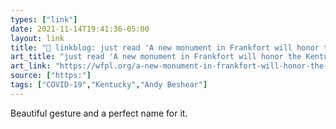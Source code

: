```yaml
---
types: ["link"]
date: 2021-11-14T19:41:36-05:00
layout: link
title: "🔗 linkblog: just read 'A new monument in Frankfort will honor the Kentuckians who died from COVID-19 – 89.3 WFPL News Louisville'"
art_title: "just read 'A new monument in Frankfort will honor the Kentuckians who died from COVID-19 – 89.3 WFPL News Louisville"
art_link: "https://wfpl.org/a-new-monument-in-frankfort-will-honor-the-kentuckians-who-died-from-covid-19/"
source: ["https:"]
tags: ["COVID-19","Kentucky","Andy Beshear"]
---
```

Beautiful gesture and a perfect name for it.
